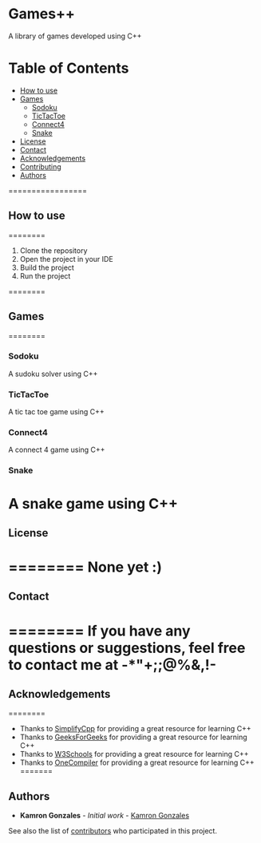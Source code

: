 # Games++
A library of games developed using C++

Table of Contents
=================

* [How to use](#how-to-use)
* [Games](#games)
  * [Sodoku](#sodoku)
  * [TicTacToe](#tictactoe)
  * [Connect4](#connect4)
  * [Snake](#snake)
* [License](#license)
* [Contact](#contact)
* [Acknowledgements](#acknowledgements)
* [Contributing](#contributing)
* [Authors](#authors)

=================


## How to use
========

1. Clone the repository
2. Open the project in your IDE
3. Build the project
4. Run the project

========


## Games
========
### Sodoku
A sudoku solver using C++

### TicTacToe
A tic tac toe game using C++

### Connect4
A connect 4 game using C++

### Snake
A snake game using C++
=======

## License
========
None yet :)
=======

## Contact
========
If you have any questions or suggestions, feel free to contact me at -*"+;;@%&,!-
=======

## Acknowledgements
========
* Thanks to [SimplifyCpp](https://simplifycpp.org/) for providing a great resource for learning C++
* Thanks to [GeeksForGeeks](https://www.geeksforgeeks.org/) for providing a great resource for learning C++
* Thanks to [W3Schools](https://www.w3schools.com/) for providing a great resource for learning C++
* Thanks to [OneCompiler](https://onecompiler.com/) for providing a great resource for learning C++
=======


## Authors
* **Kamron Gonzales** - *Initial work* - [Kamron Gonzales](https://github.com/kamron247)

See also the list of [contributors](https://github.com/GonzaloGarcia/GamesPlusPlus/contributors) who participated in this project.